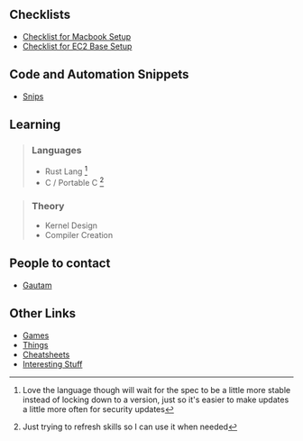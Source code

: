 ## Checklists

- [Checklist for Macbook Setup](/posts/macbook-setup-checklist.html)
- [Checklist for EC2 Base Setup](/posts/ec2-setup-checklist.html)

## Code and Automation Snippets

- [Snips](https://snips.reaper.im/)

## Learning

> ### Languages
>
> - Rust Lang [^1]
> - C / Portable C [^2]

[^1]: Love the language though will wait for the spec to be a little more stable instead of locking down to a version, just so it's easier to make updates a little more often for security updates
[^2]: Just trying to refresh skills so I can use it when needed

> ### Theory
>
> - Kernel Design
> - Compiler Creation



## People to contact
- [Gautam](https://backendengineer.net/)

## Other Links 
- [Games](/games.html)
- [Things](/things.html)
- [Cheatsheets](/cheatsheets/index.html)
- [Interesting Stuff](/interesting.html)
